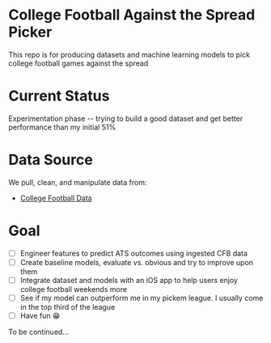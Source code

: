 # College Football Against the Spread Picker
This repo is for producing datasets and machine learning models to pick college football games against the spread

# Current Status
Experimentation phase -- trying to build a good dataset and get better performance than my initial 51%

# Data Source
We pull, clean, and manipulate data from:
- [College Football Data](https://collegefootballdata.com)

# Goal
- [ ] Engineer features to predict ATS outcomes using ingested CFB data
- [ ] Create baseline models, evaluate vs. obvious  and try to improve upon them
- [ ] Integrate dataset and models with an iOS app to help users enjoy college football weekends more
- [ ] See if my model can outperform me in my pickem league. I usually come in the top third of the league
- [ ] Have fun :grin:

To be continued...